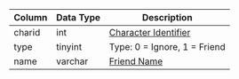 | Column | Data Type | Description                               |
| ------ | --------- | ----------------------------------------- |
| charid | int       | [Character Identifier](character_data.md) |
| type   | tinyint   | Type: 0 = Ignore, 1 = Friend              |
| name   | varchar   | [Friend Name](character_data.md)          |
